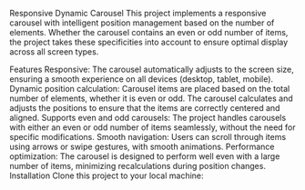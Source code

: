 Responsive Dynamic Carousel
This project implements a responsive carousel with intelligent position management based on the number of elements. Whether the carousel contains an even or odd number of items, the project takes these specificities into account to ensure optimal display across all screen types.

Features
Responsive: The carousel automatically adjusts to the screen size, ensuring a smooth experience on all devices (desktop, tablet, mobile).
Dynamic position calculation: Carousel items are placed based on the total number of elements, whether it is even or odd. The carousel calculates and adjusts the positions to ensure that the items are correctly centered and aligned.
Supports even and odd carousels: The project handles carousels with either an even or odd number of items seamlessly, without the need for specific modifications.
Smooth navigation: Users can scroll through items using arrows or swipe gestures, with smooth animations.
Performance optimization: The carousel is designed to perform well even with a large number of items, minimizing recalculations during position changes.
Installation
Clone this project to your local machine:

